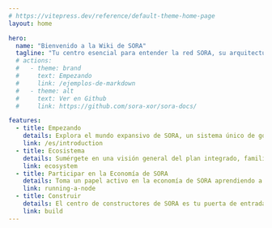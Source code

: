 ```yaml
---
# https://vitepress.dev/reference/default-theme-home-page
layout: home

hero:
  name: "Bienvenido a la Wiki de SORA"
  tagline: "Tu centro esencial para entender la red SORA, su arquitectura, guías prácticas y explorar recursos completos"
  # actions:
  #   - theme: brand
  #     text: Empezando
  #     link: /ejemplos-de-markdown
  #   - theme: alt
  #     text: Ver en Github
  #     link: https://github.com/sora-xor/sora-docs/

features:
  - title: Empezando
    details: Explora el mundo expansivo de SORA, un sistema único de gobernanza en cadena impulsado por el token XOR, diseñado para facilitar propuestas de financiamiento y asignación de recursos.
    link: /es/introduction
  - title: Ecosistema
    details: Sumérgete en una visión general del plan integrado, familiarízate con los componentes del ecosistema SORA y aprende cómo solicitar características para personalizar tu experiencia.
    link: ecosystem
  - title: Participar en la Economía de SORA
    details: Toma un papel activo en la economía de SORA aprendiendo a crear una dirección, ejecutar un nodo, participar en la gobernanza, DeFi y más.
    link: running-a-node
  - title: Construir
    details: El centro de constructores de SORA es tu puerta de entrada para entender el proceso de desarrollo descentralizado, pallets, pila técnica, consenso y cuentas para ponerte al día y ser parte del movimiento de SORA.
    link: build
---
```

